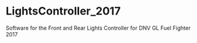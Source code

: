 # LightsController_2017
Software for the Front and Rear Lights Controller for DNV GL Fuel Fighter 2017
